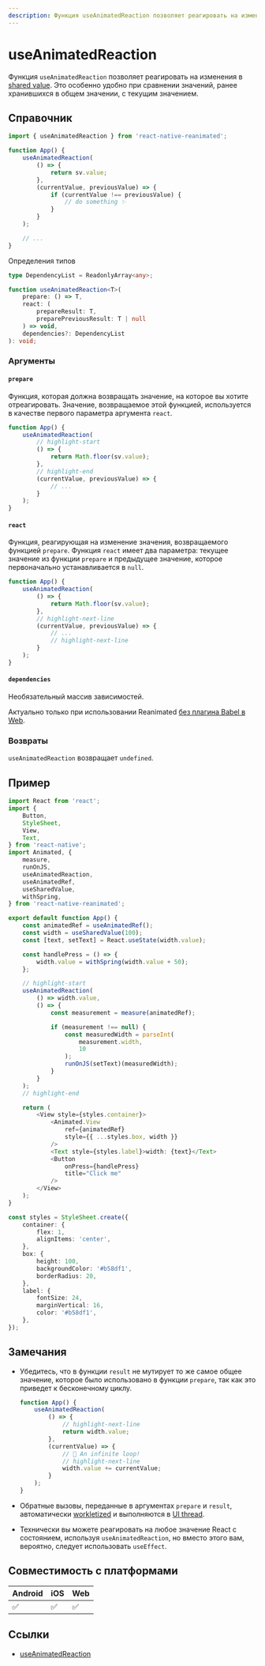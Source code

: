 ```yaml
---
description: Функция useAnimatedReaction позволяет реагировать на изменения в shared value
---
```


# useAnimatedReaction

Функция `useAnimatedReaction` позволяет реагировать на изменения в [shared value](../fundamentals/glossary.md#shared-value). Это особенно удобно при сравнении значений, ранее хранившихся в общем значении, с текущим значением.

## Справочник

```javascript
import { useAnimatedReaction } from 'react-native-reanimated';

function App() {
    useAnimatedReaction(
        () => {
            return sv.value;
        },
        (currentValue, previousValue) => {
            if (currentValue !== previousValue) {
                // do something ✨
            }
        }
    );

    // ...
}
```

Определения типов

```typescript
type DependencyList = ReadonlyArray<any>;

function useAnimatedReaction<T>(
    prepare: () => T,
    react: (
        prepareResult: T,
        preparePreviousResult: T | null
    ) => void,
    dependencies?: DependencyList
): void;
```

### Аргументы

#### `prepare`

Функция, которая должна возвращать значение, на которое вы хотите отреагировать. Значение, возвращаемое этой функцией, используется в качестве первого параметра аргумента `react`.

```jsx
function App() {
    useAnimatedReaction(
        // highlight-start
        () => {
            return Math.floor(sv.value);
        },
        // highlight-end
        (currentValue, previousValue) => {
            // ...
        }
    );
}
```

#### `react`

Функция, реагирующая на изменение значения, возвращаемого функцией `prepare`. Функция `react` имеет два параметра: текущее значение из функции `prepare` и предыдущее значение, которое первоначально устанавливается в `null`.

```jsx
function App() {
    useAnimatedReaction(
        () => {
            return Math.floor(sv.value);
        },
        // highlight-next-line
        (currentValue, previousValue) => {
            // ...
            // highlight-next-line
        }
    );
}
```

#### `dependencies`

Необязательный массив зависимостей.

Актуально только при использовании Reanimated [без плагина Babel в Web](https://docs.swmansion.com/react-native-reanimated/docs/fundamentals/web-support#web-without-a-babel-plugin).

### Возвраты

`useAnimatedReaction` возвращает `undefined`.

## Пример

```ts
import React from 'react';
import {
    Button,
    StyleSheet,
    View,
    Text,
} from 'react-native';
import Animated, {
    measure,
    runOnJS,
    useAnimatedReaction,
    useAnimatedRef,
    useSharedValue,
    withSpring,
} from 'react-native-reanimated';

export default function App() {
    const animatedRef = useAnimatedRef();
    const width = useSharedValue(100);
    const [text, setText] = React.useState(width.value);

    const handlePress = () => {
        width.value = withSpring(width.value + 50);
    };

    // highlight-start
    useAnimatedReaction(
        () => width.value,
        () => {
            const measurement = measure(animatedRef);

            if (measurement !== null) {
                const measuredWidth = parseInt(
                    measurement.width,
                    10
                );
                runOnJS(setText)(measuredWidth);
            }
        }
    );
    // highlight-end

    return (
        <View style={styles.container}>
            <Animated.View
                ref={animatedRef}
                style={{ ...styles.box, width }}
            />
            <Text style={styles.label}>width: {text}</Text>
            <Button
                onPress={handlePress}
                title="Click me"
            />
        </View>
    );
}

const styles = StyleSheet.create({
    container: {
        flex: 1,
        alignItems: 'center',
    },
    box: {
        height: 100,
        backgroundColor: '#b58df1',
        borderRadius: 20,
    },
    label: {
        fontSize: 24,
        marginVertical: 16,
        color: '#b58df1',
    },
});
```

## Замечания

-   Убедитесь, что в функции `result` не мутирует то же самое общее значение, которое было использовано в функции `prepare`, так как это приведет к бесконечному циклу.

    ```jsx
    function App() {
        useAnimatedReaction(
            () => {
                // highlight-next-line
                return width.value;
            },
            (currentValue) => {
                // 🚨 An infinite loop!
                // highlight-next-line
                width.value += currentValue;
            }
        );
    }
    ```

-   Обратные вызовы, переданные в аргументах `prepare` и `result`, автоматически [workletized](../fundamentals/glossary.md#to-workletize) и выполняются в [UI thread](../fundamentals/glossary.md#ui-thread).

-   Технически вы можете реагировать на любое значение React с состоянием, используя `useAnimatedReaction`, но вместо этого вам, вероятно, следует использовать `useEffect`.

## Совместимость с платформами

| Android | iOS | Web |
| ------- | --- | --- |
| ✅      | ✅  | ✅  |

## Ссылки

-   [useAnimatedReaction](https://docs.swmansion.com/react-native-reanimated/docs/advanced/useAnimatedReaction#example)
